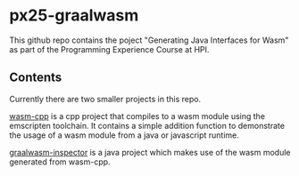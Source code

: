 # px25-graalwasm

This github repo contains the poject "Generating Java Interfaces for Wasm" as part of the Programming Experience Course at HPI. 



## Contents

Currently there are two smaller projects in this repo. 

[wasm-cpp](wasm-cpp) is a cpp project that compiles to a wasm module using the emscripten toolchain. It contains a simple addition function to demonstrate the usage of a wasm module from a java or javascript runtime.

[graalwasm-inspector](graalwasm-inspector) is a java project which makes use of the wasm module generated from wasm-cpp. 